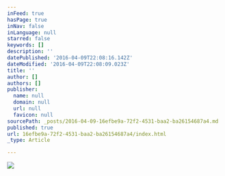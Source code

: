 ```yaml
---
inFeed: true
hasPage: true
inNav: false
inLanguage: null
starred: false
keywords: []
description: ''
datePublished: '2016-04-09T22:08:16.142Z'
dateModified: '2016-04-09T22:08:09.023Z'
title: ''
author: []
authors: []
publisher:
  name: null
  domain: null
  url: null
  favicon: null
sourcePath: _posts/2016-04-09-16efbe9a-72f2-4531-baa2-ba26154687a4.md
published: true
url: 16efbe9a-72f2-4531-baa2-ba26154687a4/index.html
_type: Article

---
```

![](https://the-grid-user-content.s3-us-west-2.amazonaws.com/f5dc4d63-5720-4f31-ac65-0bf96a536b15.jpg)